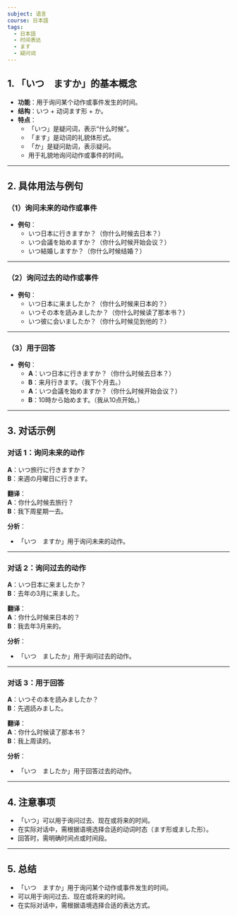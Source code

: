 ```yaml
---
subject: 语言
course: 日本語
tags:
  - 日本語
  - 时间表达
  - ます
  - 疑问词
---
```


## 1. **「いつ　ますか」的基本概念**

- **功能**：用于询问某个动作或事件发生的时间。
- **结构**：いつ + 动词ます形 + か。
- **特点**：
  - 「いつ」是疑问词，表示“什么时候”。
  - 「ます」是动词的礼貌体形式。
  - 「か」是疑问助词，表示疑问。
  - 用于礼貌地询问动作或事件的时间。

---

## 2. **具体用法与例句**

### （1）**询问未来的动作或事件**
- **例句**：
  - いつ日本に行きますか？（你什么时候去日本？）
  - いつ会議を始めますか？（你什么时候开始会议？）
  - いつ結婚しますか？（你什么时候结婚？）

---

### （2）**询问过去的动作或事件**
- **例句**：
  - いつ日本に来ましたか？（你什么时候来日本的？）
  - いつその本を読みましたか？（你什么时候读了那本书？）
  - いつ彼に会いましたか？（你什么时候见到他的？）

---

### （3）**用于回答**
- **例句**：
  - **A**：いつ日本に行きますか？（你什么时候去日本？）
  - **B**：来月行きます。（我下个月去。）
  - **A**：いつ会議を始めますか？（你什么时候开始会议？）
  - **B**：10時から始めます。（我从10点开始。）

---

## 3. **对话示例**

### 对话 1：询问未来的动作
**A**：いつ旅行に行きますか？  
**B**：来週の月曜日に行きます。

**翻译**：  
**A**：你什么时候去旅行？  
**B**：我下周星期一去。

**分析**：
- 「いつ　ますか」用于询问未来的动作。

---

### 对话 2：询问过去的动作
**A**：いつ日本に来ましたか？  
**B**：去年の3月に来ました。

**翻译**：  
**A**：你什么时候来日本的？  
**B**：我去年3月来的。

**分析**：
- 「いつ　ましたか」用于询问过去的动作。

---

### 对话 3：用于回答
**A**：いつその本を読みましたか？  
**B**：先週読みました。

**翻译**：  
**A**：你什么时候读了那本书？  
**B**：我上周读的。

**分析**：
- 「いつ　ましたか」用于回答过去的动作。

---

## 4. **注意事项**
- 「いつ」可以用于询问过去、现在或将来的时间。
- 在实际对话中，需根据语境选择合适的动词时态（ます形或ました形）。
- 回答时，需明确时间点或时间段。

---

## 5. **总结**
- 「いつ　ますか」用于询问某个动作或事件发生的时间。
- 可以用于询问过去、现在或将来的时间。
- 在实际对话中，需根据语境选择合适的表达方式。